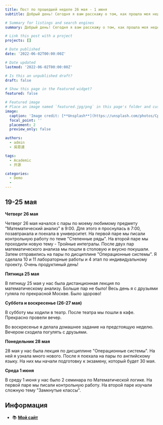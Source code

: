 ```yaml
---
title: Пост по прошедшей неделе 26 мая - 1 июня
subtitle: Добрый день! Сегодня я вам расскажу о том, как прошла моя неделя!

# Summary for listings and search engines
summary: Добрый день! Сегодня я вам расскажу о том, как прошла моя неделя!

# Link this post with a project
projects: []

# Date published
date: '2022-06-02T00:00:00Z'

# Date updated
lastmod: '2022-06-02T00:00:00Z'

# Is this an unpublished draft?
draft: false

# Show this page in the Featured widget?
featured: false

# Featured image
# Place an image named `featured.jpg/png` in this page's folder and customize its options here.
image:
  caption: 'Image credit: [**Unsplash**](https://unsplash.com/photos/CpkOjOcXdUY)'
  focal_point: ''
  placement: 2
  preview_only: false

authors:
  - admin
  - 吳恩達

tags:
  - Academic
  - 开源

categories:
  - Demo
  - 
---
```


## 19-25 мая

**Четверг 26 мая**

Четверг 26 мая начался с пары по моему любимому предмету "Математический анализ" в 9:00. Для этого я проснулась в 7:00, позавтракала и поехала в университет. На первой паре мы писали контрольную работу по теме "Степенные ряды". На второй паре мы проходили новую тему - Тройные интегралы. После двух пар математического анализа мы пошли в столовую и вкусно покушали. Затем отправились на пары по дисциплине "Операционные системы". Я сделала 10 и 11 лабораторные работы и 4 этап по индивидуальному проекту. Очень продуктиный день!


**Пятница 25 мая**

В пятницу 25 мая у нас была дистанционная лекция по математическому анализу. Больше пар не было! Весь день я с друзьями гуляла по прекрасной Москве. Было здорово!

**Суббота и воскресенье (26-27 мая)**

В субботу мы ходили в театр. После театра мы пошли в кафе. Прекрасно провели вечер.

Во воскресенье я делала домашнее задание на предстоящую неделю. Вечером сходила погулять с друзьями.

**Понедельник 28 мая**

28 мая у нас была лекция по дисциплине "Операционные системы". На ней я узнала много нового. После я поехала на пары по английскому языку. На них мы начали подготовку к экзамену, который будет 30 мая.

**Среда 1 июня**

В среду 1 июня у нас было 2 семинара по Математической логике. На первой паре мы писали контрольную работу. На второй паре изучали сложную тему "Замкнутые классы". 


## Информация


- 📚 [**Мой сайт**](https://kvpodjhyarova.github.io/)






